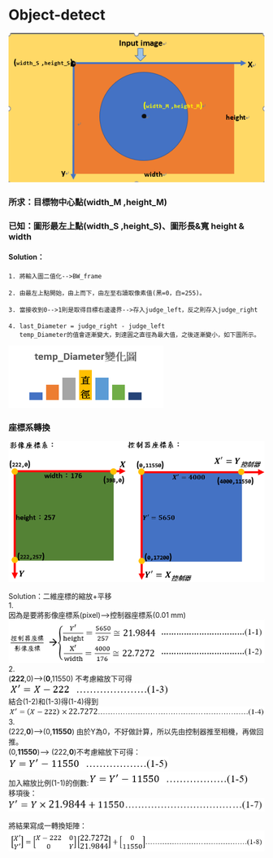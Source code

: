 # Object-detect
![coordinate](https://github.com/JamesCJH/Object-detect/blob/master/picture_in_Readme/coordinate.png "coordinate")  

### 所求：目標物中心點(width_M ,height_M)  
### 已知：圖形最左上點(width_S ,height_S)、圖形長&寬 height & width  
      
#### Solution：  
    1. 將輸入圖二值化-->BW_frame  

    2. 由最左上點開始，由上而下，由左至右讀取像素值(黑=0，白=255)。 

    3. 當接收到0-->1則是取得目標右邊邊界-->存入judge_left，反之則存入judge_right   

    4. last_Diameter = judge_right - judge_left  
       temp_Diameter的值會逐漸變大，到達圓之直徑為最大值，之後逐漸變小，如下圖所示。
![temp_diameter](https://github.com/JamesCJH/Object-detect/blob/master/picture_in_Readme/temp_diameter.png "temp_diameter")  



### 座標系轉換  
![Image description](https://github.com/JamesCJH/Object-detect/blob/master/picture_in_Readme/coordinate%20conversion/coordinate%20conversion.png "coordinate conversion")  
  
Solution：二維座標的縮放+平移  
1.  
因為是要將影像座標系(pixel)-->控制器座標系(0.01 mm)  
![Image description](https://github.com/JamesCJH/Object-detect/blob/master/picture_in_Readme/coordinate%20conversion/formula_pixelTomm.png "formula_pixelTomm")
2.  
(**222**,0)-->(**0**,11550) 不考慮縮放下可得![Image description](https://github.com/JamesCJH/Object-detect/blob/master/picture_in_Readme/coordinate%20conversion/X%20scaling%20ratio%201.png "X scaling ratio 1")   
結合(1-2)和(1-3)得(1-4)得到  ![Image description](https://github.com/JamesCJH/Object-detect/blob/master/picture_in_Readme/coordinate%20conversion/X%20scaling%20ratio%202.png "X scaling ratio 2")  
3.  
(222,**0**)-->(0,**11550**) 由於Y為0，不好做計算，所以先由控制器推至相機，再做回推。  
(0,**11550**)--> (222,**0**)不考慮縮放下可得：![Image description](https://github.com/JamesCJH/Object-detect/blob/master/picture_in_Readme/coordinate%20conversion/Y%20scaling%20ratio%201.png "Y scaling ratio 1")  
加入縮放比例(1-1)的倒數:![Image description](https://github.com/JamesCJH/Object-detect/blob/master/picture_in_Readme/coordinate%20conversion/Y%20scaling%20ratio%202.png "Y scaling ratio 2")  
移項後：![Image description](https://github.com/JamesCJH/Object-detect/blob/master/picture_in_Readme/coordinate%20conversion/Y%20scaling%20ratio%203.png "Y scaling ratio 3")  

將結果寫成一轉換矩陣：  ![Image description](https://github.com/JamesCJH/Object-detect/blob/master/picture_in_Readme/coordinate%20conversion/Transition%20matrix.png "Transition matrix")
